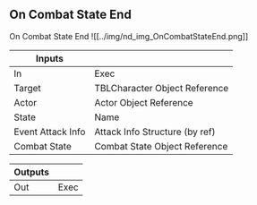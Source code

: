 ## On Combat State End
On Combat State End
![[../img/nd_img_OnCombatStateEnd.png]]

|Inputs||
|--|--|
| In | Exec |
| Target | TBLCharacter Object Reference |
| Actor | Actor Object Reference |
| State | Name |
| Event Attack Info | Attack Info Structure (by ref) |
| Combat State | Combat State Object Reference |

|Outputs||
|--|--|
| Out | Exec |
